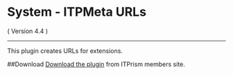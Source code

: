 System - ITPMeta URLs
==========================
( Version 4.4 )
- - -

This plugin creates URLs for extensions.

##Download
[Download the plugin](https://members.itprism.com/membership/premium-extensions/category/3-itpmeta) from ITPrism members site.
